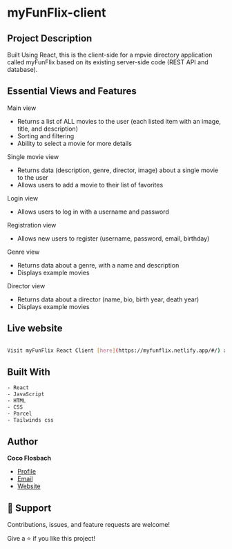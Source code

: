 # myFunFlix-client

## Project Description

Built Using React, this is the client-side for a mpvie directory application called myFunFlix based on its existing
server-side code (REST API and database).

## Essential Views and Features

Main view
- Returns a list of ALL movies to the user (each listed item with an image, title, and description)
- Sorting and filtering
- Ability to select a movie for more details

Single movie view
- Returns data (description, genre, director, image) about a single movie to the user
- Allows users to add a movie to their list of favorites

Login view
- Allows users to log in with a username and password

Registration view
- Allows new users to register (username, password, email, birthday)

Genre view
- Returns data about a genre, with a name and description
- Displays example movies

Director view
- Returns data about a director (name, bio, birth year, death year)
- Displays example movies

## Live website

```bash

Visit myFunFlix React Client [here](https://myfunflix.netlify.app/#/) and sign up to explore the app!

```

## Built With

```bash
- React
- JavaScript
- HTML
- CSS
- Parcel
- Tailwinds css
```

## Author

**Coco Flosbach**

- [Profile](https://github.com/Cocoflosbach "Coco Flosbach")
- [Email](mailto:cocoflosbach@theasnbrand.com?subject=Hi "Hi!")
- [Website](https://cocoflosbach.github.io/Portfolio-site/ "Welcome")

## 🤝 Support

Contributions, issues, and feature requests are welcome!

Give a ⭐️ if you like this project!
